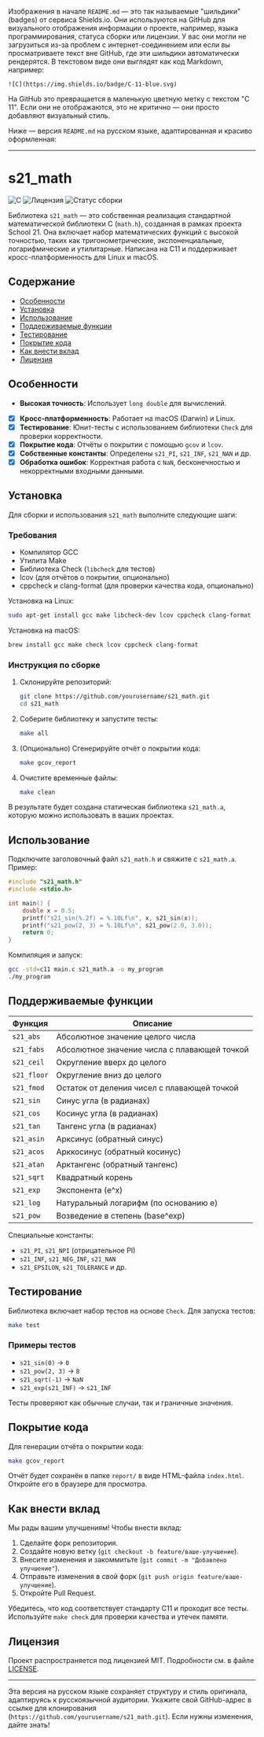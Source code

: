 Изображения в начале `README.md` — это так называемые "шильдики" (badges) от сервиса Shields.io. Они используются на GitHub для визуального отображения информации о проекте, например, языка программирования, статуса сборки или лицензии. У вас они могли не загрузиться из-за проблем с интернет-соединением или если вы просматриваете текст вне GitHub, где эти шильдики автоматически рендерятся. В текстовом виде они выглядят как код Markdown, например:

```
![C](https://img.shields.io/badge/C-11-blue.svg)
```

На GitHub это превращается в маленькую цветную метку с текстом "C 11". Если они не отображаются, это не критично — они просто добавляют визуальный стиль.

Ниже — версия `README.md` на русском языке, адаптированная и красиво оформленная:

---

# s21_math

![C](https://img.shields.io/badge/C-11-blue.svg) ![Лицензия](https://img.shields.io/badge/Лицензия-MIT-green.svg) ![Статус сборки](https://img.shields.io/badge/Сборка-Успешно-brightgreen.svg)

Библиотека `s21_math` — это собственная реализация стандартной математической библиотеки C (`math.h`), созданная в рамках проекта School 21. Она включает набор математических функций с высокой точностью, таких как тригонометрические, экспоненциальные, логарифмические и утилитарные. Написана на C11 и поддерживает кросс-платформенность для Linux и macOS.

## Содержание

- [Особенности](#особенности)
- [Установка](#установка)
- [Использование](#использование)
- [Поддерживаемые функции](#поддерживаемые-функции)
- [Тестирование](#тестирование)
- [Покрытие кода](#покрытие-кода)
- [Как внести вклад](#как-внести-вклад)
- [Лицензия](#лицензия)

## Особенности

- **Высокая точность**: Использует `long double` для вычислений.
- [x] **Кросс-платформенность**: Работает на macOS (Darwin) и Linux.
- [x] **Тестирование**: Юнит-тесты с использованием библиотеки `Check` для проверки корректности.
- [x] **Покрытие кода**: Отчёты о покрытии с помощью `gcov` и `lcov`.
- [x] **Собственные константы**: Определены `s21_PI`, `s21_INF`, `s21_NAN` и др.
- [x] **Обработка ошибок**: Корректная работа с `NaN`, бесконечностью и некорректными входными данными.

## Установка

Для сборки и использования `s21_math` выполните следующие шаги:

### Требования

- Компилятор GCC
- Утилита Make
- Библиотека Check (`libcheck` для тестов)
- lcov (для отчётов о покрытии, опционально)
- cppcheck и clang-format (для проверки качества кода, опционально)

Установка на Linux:
```bash
sudo apt-get install gcc make libcheck-dev lcov cppcheck clang-format
```

Установка на macOS:
```bash
brew install gcc make check lcov cppcheck clang-format
```

### Инструкция по сборке

1. Склонируйте репозиторий:
   ```bash
   git clone https://github.com/yourusername/s21_math.git
   cd s21_math
   ```

2. Соберите библиотеку и запустите тесты:
   ```bash
   make all
   ```

3. (Опционально) Сгенерируйте отчёт о покрытии кода:
   ```bash
   make gcov_report
   ```

4. Очистите временные файлы:
   ```bash
   make clean
   ```

В результате будет создана статическая библиотека `s21_math.a`, которую можно использовать в ваших проектах.

## Использование

Подключите заголовочный файл `s21_math.h` и свяжите с `s21_math.a`. Пример:

```c
#include "s21_math.h"
#include <stdio.h>

int main() {
    double x = 0.5;
    printf("s21_sin(%.2f) = %.10Lf\n", x, s21_sin(x));
    printf("s21_pow(2, 3) = %.10Lf\n", s21_pow(2.0, 3.0));
    return 0;
}
```

Компиляция и запуск:
```bash
gcc -std=c11 main.c s21_math.a -o my_program
./my_program
```

## Поддерживаемые функции

| Функция          | Описание                               |
|------------------|----------------------------------------|
| `s21_abs`        | Абсолютное значение целого числа       |
| `s21_fabs`       | Абсолютное значение числа с плавающей точкой |
| `s21_ceil`       | Округление вверх до целого             |
| `s21_floor`      | Округление вниз до целого              |
| `s21_fmod`       | Остаток от деления чисел с плавающей точкой |
| `s21_sin`        | Синус угла (в радианах)                |
| `s21_cos`        | Косинус угла (в радианах)              |
| `s21_tan`        | Тангенс угла (в радианах)              |
| `s21_asin`       | Арксинус (обратный синус)              |
| `s21_acos`       | Арккосинус (обратный косинус)          |
| `s21_atan`       | Арктангенс (обратный тангенс)          |
| `s21_sqrt`       | Квадратный корень                      |
| `s21_exp`        | Экспонента (e^x)                     |
| `s21_log`        | Натуральный логарифм (по основанию e)  |
| `s21_pow`        | Возведение в степень (base^exp)        |

Специальные константы:
- `s21_PI`, `s21_NPI` (отрицательное PI)
- `s21_INF`, `s21_NEG_INF`, `s21_NAN`
- `s21_EPSILON`, `s21_TOLERANCE` и др.

## Тестирование

Библиотека включает набор тестов на основе `Check`. Для запуска тестов:

```bash
make test
```

### Примеры тестов

- `s21_sin(0)` → `0`
- `s21_pow(2, 3)` → `8`
- `s21_sqrt(-1)` → `NaN`
- `s21_exp(s21_INF)` → `s21_INF`

Тесты проверяют как обычные случаи, так и граничные значения.

## Покрытие кода

Для генерации отчёта о покрытии кода:

```bash
make gcov_report
```

Отчёт будет сохранён в папке `report/` в виде HTML-файла `index.html`. Откройте его в браузере для просмотра.

## Как внести вклад

Мы рады вашим улучшениям! Чтобы внести вклад:

1. Сделайте форк репозитория.
2. Создайте новую ветку (`git checkout -b feature/ваше-улучшение`).
3. Внесите изменения и закоммитьте (`git commit -m "Добавлено улучшение"`).
4. Отправьте изменения в свой форк (`git push origin feature/ваше-улучшение`).
5. Откройте Pull Request.

Убедитесь, что код соответствует стандарту C11 и проходит все тесты. Используйте `make check` для проверки качества и утечек памяти.

## Лицензия

Проект распространяется под лицензией MIT. Подробности см. в файле [LICENSE](LICENSE).

---

Эта версия на русском языке сохраняет структуру и стиль оригинала, адаптируясь к русскоязычной аудитории. Укажите свой GitHub-адрес в ссылке для клонирования (`https://github.com/yourusername/s21_math.git`). Если нужны изменения, дайте знать!
